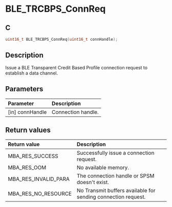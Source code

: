 # BLE_TRCBPS_ConnReq

## C

```c
uint16_t BLE_TRCBPS_ConnReq(uint16_t connHandle);
```

## Description

Issue a BLE Transparent Credit Based Profile connection request to establish a data channel.

## Parameters

|Parameter|Description|
|:---|:---|
|\[in\] connHandle|Connection handle.|

## Return values

|Return value|Description|
|:---|:---|
MBA_RES_SUCCESS|Successfully issue a connection request.|
MBA_RES_OOM|No available memory.|
MBA_RES_INVALID_PARA|The connection handle or SPSM doesn't exist.|
MBA_RES_NO_RESOURCE|No Transmit buffers available for sending connection request.|
